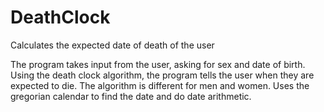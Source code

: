# DeathClock
Calculates the expected date of death of the user

The program takes input from the user, asking for sex and date of birth. Using the death clock algorithm, the program tells
the user when they are expected to die. The algorithm is different for men and women. Uses the gregorian calendar to find
the date and do date arithmetic.
